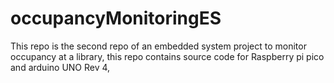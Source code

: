 # occupancyMonitoringES
This repo is the second repo of an embedded system project to monitor occupancy at a library, this repo contains source code for Raspberry pi pico and arduino UNO Rev 4,

